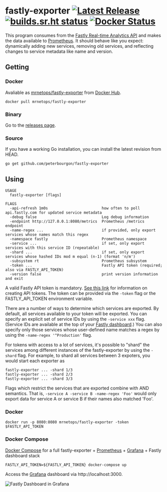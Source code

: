 # fastly-exporter [![Latest Release](https://img.shields.io/github/release/peterbourgon/fastly-exporter.svg?style=flat-square)](https://github.com/peterbourgon/fastly-exporter/releases/latest) [![builds.sr.ht status](https://builds.sr.ht/~peterbourgon/fastly-exporter.svg)](https://builds.sr.ht/~peterbourgon/fastly-exporter?) [![Docker Status](https://img.shields.io/docker/build/mrnetops/fastly-exporter.svg)](https://hub.docker.com/r/mrnetops/fastly-exporter)

This program consumes from the [Fastly Real-time Analytics API][rt] and makes
the data available to [Prometheus][prom]. It should behave like you expect:
dynamically adding new services, removing old services, and reflecting changes
to service metadata like name and version.

[rt]: https://docs.fastly.com/api/analytics
[prom]: https://prometheus.io

## Getting

### Docker

Avaliable as [mrnetops/fastly-exporter][container] from [Docker Hub][hub].

[container]: https://hub.docker.com/r/mrnetops/fastly-exporter
[hub]: https://hub.docker.com

```
docker pull mrnetops/fastly-exporter
```

### Binary

Go to the [releases page][releases].

[releases]: https://github.com/peterbourgon/fastly-exporter/releases

### Source

If you have a working Go installation, you can install the latest revision from HEAD.

```
go get github.com/peterbourgon/fastly-exporter
```

## Using

```
USAGE
  fastly-exporter [flags]

FLAGS
  -api-refresh 1m0s                        how often to poll api.fastly.com for updated service metadata
  -debug false                             Log debug information
  -endpoint http://127.0.0.1:8080/metrics  Prometheus /metrics endpoint
  -name-regex ...                          if provided, only export services whose names match this regex
  -namespace fastly                        Prometheus namespace
  -service ...                             if set, only export services with this service ID (repeatable)
  -shard ...                               if set, only export services whose hashed IDs mod m equal (n-1) (format 'n/m')
  -subsystem rt                            Prometheus subsystem
  -token ...                               Fastly API token (required; also via FASTLY_API_TOKEN)
  -version false                           print version information and exit
```

A valid Fastly API token is mandatory. [See this link][token] for information on
creating API tokens. The token can be provided via the `-token` flag or the
FASTLY_API_TOKEN environment variable.

[token]: https://docs.fastly.com/guides/account-management-and-security/using-api-tokens#creating-api-tokens
[db]: https://manage.fastly.com/services/all

There are a number of ways to determine which services are exported. By default,
all services available to your token will be exported. You can specify an
explicit set of service IDs by using the `-service xxx` flag. (Service IDs are
available at the top of your [Fastly dashboard][db].) You can also specify only
those services whose user-defined name matches a regex by using the 
`-name-regex '^Production'` flag.

For tokens with access to a lot of services, it's possible to "shard" the
services among different instances of the fastly-exporter by using the `-shard`
flag. For example, to shard all services between 3 expoters, you would start
each exporter as

```
fastly-exporter ... -shard 1/3
fastly-exporter ... -shard 2/3
fastly-exporter ... -shard 3/3
```

Flags which restrict the services that are exported combine with AND semantics.
That is, `-service A -service B -name-regex 'Foo'` would only export data for
service A or service B if their names also matched 'Foo'.

### Docker

```
docker run -p 8080:8080 mrnetops/fastly-exporter -token $FASTLY_API_TOKEN
```

### Docker Compose

[Docker Compose][compose] for a full fastly-exporter + [Prometheus][prom] + 
[Grafana][grafana] + Fastly dashboard stack

[compose]: https://github.com/docker/compose
[grafana]: https://grafana.com

```
FASTLY_API_TOKEN=${FASTLY_API_TOKEN} docker-compose up
```

Access the [Grafana][grafana] dashboard via http://localhost:3000.

![Fastly Dashboard in Grafana](https://raw.githubusercontent.com/peterbourgon/fastly-exporter/master/compose/Fastly-Dashboard.png)
